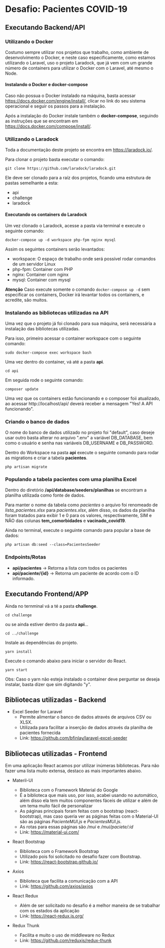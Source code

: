 # Desafio: Pacientes COVID-19

## Executando Backend/API

### Utilizando o Docker
Costumo sempre utilizar nos projetos que trabalho, como ambiente de desenvolvimento o Docker, e neste caso especificamente, como estamos utilizando o Laravel, uso o projeto Laradock, que já vem com um grande número de containers para utilizar o Docker com o Laravel, até mesmo o Node.

#### Instalando o Docker e docker-compose
Caso não possua o Docker instalado na máquina, basta acessar https://docs.docker.com/engine/install/, clicar no link do seu sistema operacional e seguir os passos para a instalação.

Após a instalação do Docker instale também o **docker-compose**, seguindo as instruções que se encontram em https://docs.docker.com/compose/install/.

### Utilizando o Laradock
Toda a documentação deste projeto se encontra em https://laradock.io/.

Para clonar o projeto basta executar o comando: 
```
git clone https://github.com/laradock/laradock.git
```
Ele deve ser clonado para a raíz dos projetos, ficando uma estrutura de pastas semelhante a esta:

- api
- challenge
- laradock

#### Executando os containers do Laradock
Um vez clonado o Laradock, acesse a pasta via terminal e execute o seguinte comando:
```
docker-compose up -d workspace php-fpm nginx mysql
```
Assim os seguintes containers serão levantados:
- workspace: O espaço de trabalho onde será possível rodar comandos de um servidor Linux
- php-fpm: Container com PHP
- nginx: Container com nginx
- mysql: Container com mysql

**Atenção**
Caso execute somente o comando ``` docker-compose up -d ``` sem especificar os containers, Docker irá levantar todos os containers, e acredite, são muitos.

### Instalando as bibliotecas utilizadas na API
Uma vez que o projeto já foi clonado para sua máquina, será necessária a instalação das bibliotecas utilizadas.

Para isso, primeiro acessar o container workspace com o seguinte comando:
```
sudo docker-compose exec workspace bash
```
Uma vez dentro do container, vá até a pasta **api**.
```
cd api
```
Em seguida rode o seguinte comando:
```
composer update
```

Uma vez que os containers estão funcionando e o composer foii atualizado, ao acessar http://localhost/api/ deverá receber a mensagem "Yes! A API funcionando".

### Criando o banco de dados
O nome do banco de dados utilizado no projeto foi "default", caso deseje usar outro basta alterar no arquivo ".env" a variável DB_DATABASE, bem como o usuário e senha nas variáveis DB_USERNAME e DB_PASSWORD.

Dentro do Workspace na pasta **api** execute o seguinte comando para rodar as migrations e criar a tabela **pacientes**.
```
php artisan migrate
```
### Populando a tabela pacientes com uma planilha Excel
Dentro do diretório **/api/database/seeders/planilhas** se encontram a planilha utilizada como fonte de dados.

Para manter o nome da tabela como *pacientes* o arquivo foi renomeado de *lista_pacientes.xlsx* para *pacientes.xlsx*, além disso, os dados da planilha foram tratados para exibir 1 e 0 para os valores, respectivamente, SIM e NÃO das colunas **tem_comorbidades**  e **vacinado_covid19**.

Ainda no terminal, execute o seguinte comando para popular a base de dados:
```
php artisan db:seed --class=PacientesSeeder
```
### Endpoints/Rotas
- **api/pacientes** -> Retorna a lista com todos os pacientes
- **api/paciente/{id}** -> Retorna um paciente de acordo com o ID informado.

## Executando Frontend/APP
Ainda no ternminal vá a té a pasta **challenge**.
```
cd challenge
```
ou se ainda estiver dentro da pasta **api**...
```
cd ../challenge
```
Instale as dependências do projeto.
```
yarn install
```

Execute o comando abaixo para iniciar o servidor do React.
```
yarn start
```
Obs: Caso o yarn não esteja instalado o container deve perguntar se deseja instalar, basta dizer que sim digitando "y".

## Bibliotecas utilizadas - Backend
- Excel Seeder for Laravel
  - Permite alimentar o banco de dados através de arquivos CSV ou XLSX.
  - Utilizada para facilitar a inserção de dados através da planilha de pacientes fornecida
  - Link: https://github.com/bfinlay/laravel-excel-seeder

## Bibliotecas utilizadas - Frontend
Em uma aplicação React acamos por utilizar inúmeras bibliotecas. Para não fazer uma lista muito extensa, destaco as mais importantes abaixo.

- Materil-UI
  - Biblioteca com o Framework Material do Google
  - É a biblioteca que mais uso, por isso, acabei usando no automático, além disso ela tem muitos componentes fáceis de utilizar e além de um tema muito fácil de personalizar
  - As páginas principais foram feitas com o bootstrap (react-bootstrap), mas caso queria ver as páginas feitas com o Material-UI são as páginas *PacienteMUI.js* e *PacientesMUI.js*.
  - As rotas para essas páginas são */mui* e */mui/paciete/:id*
  - Link: https://material-ui.com/

- React Bootstrap
  - Biblioteca com o Framework Bootstrap
  - Utilizado pois foi solicitado no desafio fazer com Bootstrap.
  - Link: https://react-bootstrap.github.io/

- Axios
  - Biblioteca que facilita a comunicação com a API
  - Link: https://github.com/axios/axios

- React Redux
  - Além de ser solicitado no desafio é a melhor maneira de se trabalhar com os estados da aplicação
  - Link: https://react-redux.js.org/

- Redux Thunk
  - Facilita e muito o uso de middleware no Redux
  - Link: https://github.com/reduxjs/redux-thunk
